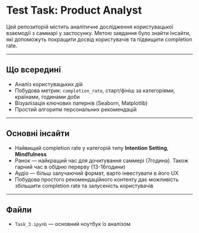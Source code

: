 # Test Task: Product Analyst

Цей репозиторій містить аналітичне дослідження користувацької взаємодії з саммарі у застосунку. Метою завдання було знайти інсайти, які допоможуть покращити досвід користувачів та підвищити completion rate.

---

## Що всередині

- Аналіз користувацьких дій
- Побудова метрик: `completion_rate`, старт/фініш за категоріями, країнами, годинами доби
- Візуалізація ключових патернів (Seaborn, Matplotlib)
- Простий алгоритм персональних рекомендацій 


---

## Основні інсайти

- Найвищий completion rate у категорій типу **Intention Setting**, **Mindfulness**
- Ранок — найкращий час для дочитування саммері (7година). Також гарний час в обідню перерву (13-16години)
- Аудіо — більш залучаючий формат, варто інвестувати в його UX
- Побудова простого рекомендаційного контенту дає можливість збільшити completion rate та залусеність користувачів

---

## Файли

- `Task_3.ipynb` — основний ноутбук із аналізом

